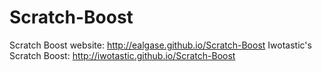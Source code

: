 # Scratch-Boost
Scratch Boost website: http://ealgase.github.io/Scratch-Boost
Iwotastic's Scratch Boost: http://iwotastic.github.io/Scratch-Boost
